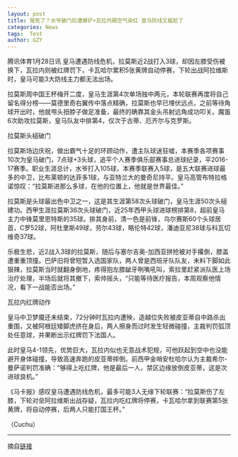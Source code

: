 ```yaml
---
layout: post
title: 冤死了？水爷破门后遭爆铲+瓦拉内踢空气染红 皇马防线又尴尬了
categories: News
tags:  Test
author: GZY
---
```


腾讯体育1月28日讯 皇马遭遇防线危机，拉莫斯近2战打入3球，却因左膝受伤被换下，瓦拉内则被红牌罚下，卡瓦哈尔累积5张黄牌自动停赛，下轮出战阿拉维斯时，皇马可能3大防线主力都无法出场。

拉莫斯周中国王杯梅开二度，皇马生涯第4次单场独中两元，本轮联赛再度将自己留名得分榜——莫德里奇右翼传中落点精确，拉莫斯也早已埋伏远点，之前等待角球开出时，他就甩头扭脖子做足准备，最终的确靠其金头吊射远角成功叩关。魔笛6次助攻拉莫斯，皇马队友中排第4，仅次于古蒂、厄齐尔与克罗斯。

拉莫斯头槌破门

拉莫斯场边庆祝，做出霸气十足的环顾动作，遭主队球迷狂嘘，本赛季各项赛事10次为皇马破门，7点球+3头球，追平个人赛季俱乐部赛事总进球纪录，平2016-17赛季。职业生涯总计，水爷打入105球，本赛季联赛入5球，是五大联赛进球最多的中卫，比布莱顿的达菲多1球，与亚特兰大的曼奇尼持平。皇马高管布特拉格诺惊叹：“拉莫斯进那么多球，在他的位置上，他就是世界最佳。”

拉莫斯是头球最出色中卫之一，这是其生涯第58次头球破门，皇马生涯50次头槌建功。西甲生涯拉莫斯36次头球破门，近25年西甲头球进球榜排第8，超前皇马主力中锋莫里恩特斯的35球。排其身前，清一色是前锋，乌尔赛斯60个头球居首，C罗52球，阿杜里斯49球，劳尔43球，略伦特42球，潘迪亚尼38球与科瓦切维奇37球。

乐极生悲，近2战入3球的拉莫斯，随后与塞尔吉奥-加西亚拼抢被对手撂倒，膝盖遭重重顶撞。巴萨旧将曾短暂入选国家队，两人曾是西班牙队队友，未料下脚如此狠辣，拉莫斯当时就翻身倒地，疼得抱左膝龇牙咧嘴吼叫，索拉里赶紧派队医上场治疗处理，半场后就将其撤下，索帅摇头，“只能等待医疗报告，本周观察他情况，看下一战能否出场。”

瓦拉内红牌动作

皇马中卫梦魇还未结束，72分钟时瓦拉内遭殃，造越位失败被皮亚蒂自中路杀出重围，又被阿根廷矮脚虎挤在身后，两人擦身而过时发生轻微碰撞，主裁判罚弧顶处任意球，并果断出示红牌罚下法国人。

此时皇马4-1领先，优势巨大，瓦拉内似也无意战术犯规，可他跃起到空中也没能避开身体碰撞，导致高速奔跑的皮亚蒂摔倒。前西甲金哨安杜哈尔认为主裁希尔-曼萨诺判罚准确：“够得上吃红牌，他是最后一人，禁区边缘放倒皮亚蒂，这是次进球良机。”

《马卡报》感叹皇马遭遇防线危机，最多可能3人无缘下轮联赛：“拉莫斯伤了左膝，下轮对垒阿拉维斯出战存疑，瓦拉内吃红牌将停赛，卡瓦哈尔拿到联赛第5张黄牌，将自动停赛，后两人只能打国王杯。”

（Cuchu）

*****

摘自[链接](https://sports.qq.com/a/20190128/000831.htm)